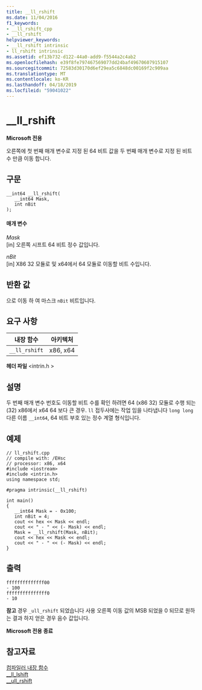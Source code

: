 ```yaml
---
title: __ll_rshift
ms.date: 11/04/2016
f1_keywords:
- __ll_rshift_cpp
- __ll_rshift
helpviewer_keywords:
- __ll_rshift intrinsic
- ll_rshift intrinsic
ms.assetid: ef13b732-d122-44a0-add9-f5544a2c4ab2
ms.openlocfilehash: e39f8fe797467569077dd24baf49670607915107
ms.sourcegitcommit: 72583d30170d6ef29ea5c6848dc00169f2c909aa
ms.translationtype: MT
ms.contentlocale: ko-KR
ms.lasthandoff: 04/18/2019
ms.locfileid: "59041022"
---
```

# <a name="llrshift"></a>__ll_rshift

**Microsoft 전용**

오른쪽에 첫 번째 매개 변수로 지정 된 64 비트 값을 두 번째 매개 변수로 지정 된 비트 수 만큼 이동 합니다.

## <a name="syntax"></a>구문

```
__int64 __ll_rshift(
   __int64 Mask,
   int nBit
);
```

#### <a name="parameters"></a>매개 변수

*Mask*<br/>
[in] 오른쪽 시프트 64 비트 정수 값입니다.

*nBit*<br/>
[in] X86 32 모듈로 및 x64에서 64 모듈로 이동할 비트 수입니다.

## <a name="return-value"></a>반환 값

으로 이동 하 여 마스크 `nBit` 비트입니다.

## <a name="requirements"></a>요구 사항

|내장 함수|아키텍처|
|---------------|------------------|
|`__ll_rshift`|x86, x64|

**헤더 파일** \<intrin.h >

## <a name="remarks"></a>설명

두 번째 매개 변수 번호도 이동할 비트 수를 확인 하려면 64 (x86 32) 모듈로 수행 되는 (32) x86에서 x64 64 보다 큰 경우. `ll` 접두사에는 작업 임을 나타냅니다 `long long`다른 이름 `__int64`, 64 비트 부호 있는 정수 계열 형식입니다.

## <a name="example"></a>예제

```
// ll_rshift.cpp
// compile with: /EHsc
// processor: x86, x64
#include <iostream>
#include <intrin.h>
using namespace std;

#pragma intrinsic(__ll_rshift)

int main()
{
   __int64 Mask = - 0x100;
   int nBit = 4;
   cout << hex << Mask << endl;
   cout << " - " << (- Mask) << endl;
   Mask = __ll_rshift(Mask, nBit);
   cout << hex << Mask << endl;
   cout << " - " << (- Mask) << endl;
}
```

## <a name="output"></a>출력

```
ffffffffffffff00
- 100
fffffffffffffff0
- 10
```

**참고** 경우 `_ull_rshift` 되었습니다 사용 오른쪽 이동 값의 MSB 되었을 0 되므로 원하는 결과 하지 얻은 경우 음수 값입니다.

**Microsoft 전용 종료**

## <a name="see-also"></a>참고자료

[컴파일러 내장 함수](../intrinsics/compiler-intrinsics.md)<br/>
[__ll_lshift](../intrinsics/ll-lshift.md)<br/>
[__ull_rshift](../intrinsics/ull-rshift.md)